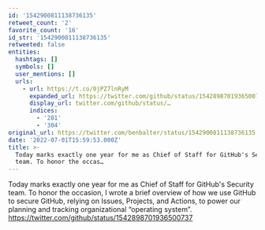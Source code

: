 ```yaml
---
id: '1542900811138736135'
retweet_count: '2'
favorite_count: '16'
id_str: '1542900811138736135'
retweeted: false
entities:
  hashtags: []
  symbols: []
  user_mentions: []
  urls:
    - url: https://t.co/0jPZ7lnRyM
      expanded_url: https://twitter.com/github/status/1542898701936500737
      display_url: twitter.com/github/status/…
      indices:
        - '281'
        - '304'
original_url: https://twitter.com/benbalter/status/1542900811138736135
date: '2022-07-01T15:59:53.000Z'
title: >-
  Today marks exactly one year for me as Chief of Staff for GitHub's Security
  team. To honor the occas…
---
```


Today marks exactly one year for me as Chief of Staff for GitHub's Security team. To honor the occasion, I wrote a brief overview of how we use GitHub to secure GitHub, relying on Issues, Projects, and Actions, to power our planning and tracking organizational “operating system”. https://twitter.com/github/status/1542898701936500737